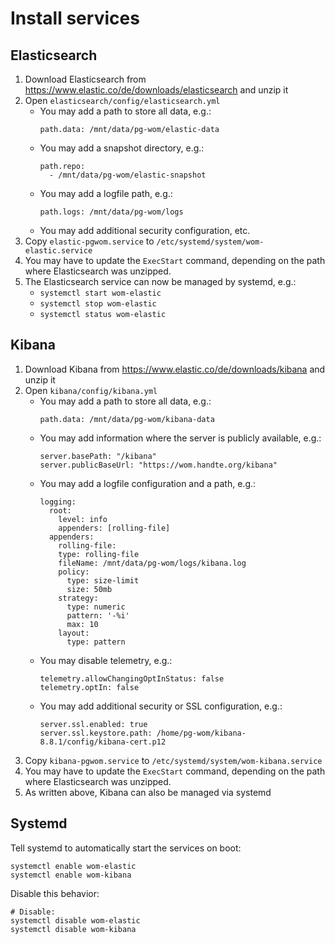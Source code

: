 # Install services

## Elasticsearch

1. Download Elasticsearch from https://www.elastic.co/de/downloads/elasticsearch and unzip it
1. Open `elasticsearch/config/elasticsearch.yml`
   - You may add a path to store all data, e.g.:
     ```
     path.data: /mnt/data/pg-wom/elastic-data
     ```
   - You may add a snapshot directory, e.g.:
     ```
     path.repo:
       - /mnt/data/pg-wom/elastic-snapshot
     ```
   - You may add a logfile path, e.g.:
     ```
     path.logs: /mnt/data/pg-wom/logs
     ```
   - You may add additional security configuration, etc.
1. Copy `elastic-pgwom.service` to `/etc/systemd/system/wom-elastic.service`
1. You may have to update the `ExecStart` command, depending on the path where Elasticsearch was unzipped.
1. The Elasticsearch service can now be managed by systemd, e.g.:
   - `systemctl start wom-elastic`
   - `systemctl stop wom-elastic`
   - `systemctl status wom-elastic`

## Kibana

1. Download Kibana from https://www.elastic.co/de/downloads/kibana and unzip it
1. Open `kibana/config/kibana.yml`
   - You may add a path to store all data, e.g.:
     ```
     path.data: /mnt/data/pg-wom/kibana-data
     ```
   - You may add information where the server is publicly available, e.g.:
     ```
     server.basePath: "/kibana"
     server.publicBaseUrl: "https://wom.handte.org/kibana"
     ```
   - You may add a logfile configuration and a path, e.g.:
     ```
     logging:
       root:
         level: info
         appenders: [rolling-file]
       appenders:
         rolling-file:
         type: rolling-file
         fileName: /mnt/data/pg-wom/logs/kibana.log
         policy:
           type: size-limit
           size: 50mb
         strategy:
           type: numeric
           pattern: '-%i'
           max: 10
         layout:
           type: pattern
     ```
   - You may disable telemetry, e.g.:
     ```
     telemetry.allowChangingOptInStatus: false
     telemetry.optIn: false
     ```
   - You may add additional security or SSL configuration, e.g.:
     ```
     server.ssl.enabled: true
     server.ssl.keystore.path: /home/pg-wom/kibana-8.8.1/config/kibana-cert.p12
     ```
1. Copy `kibana-pgwom.service` to `/etc/systemd/system/wom-kibana.service`
1. You may have to update the `ExecStart` command, depending on the path where Elasticsearch was unzipped.
1. As written above, Kibana can also be managed via systemd

## Systemd

Tell systemd to automatically start the services on boot:

```
systemctl enable wom-elastic
systemctl enable wom-kibana
```

Disable this behavior:

```
# Disable:
systemctl disable wom-elastic
systemctl disable wom-kibana
```